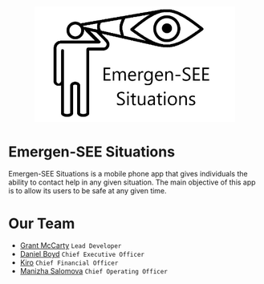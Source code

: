 <p align="center">
<img src="https://github.com/GrantMcCarty/Emergen-SEE-Situations/blob/master/Emergen-SEE.jpg"
alt="Emergen-SEE Situations"
width="400"
/>
</p>

# Emergen-SEE Situations
Emergen-SEE Situations is a mobile phone app that gives individuals the ability to contact help in any given situation. The main objective of this app is to allow its users to be safe at any given time.

# Our Team
* [Grant McCarty](https://github.com/GrantMcCarty) `Lead Developer`
* [Daniel Boyd](https://github.com/jdboyd196) `Chief Executive Officer`
* [Kiro](https://github.com/) `Chief Financial Officer`
* [Manizha Salomova](https://github.com/manizha83) `Chief Operating Officer`
